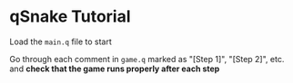 # qSnake Tutorial

Load the `main.q` file to start

Go through each comment in `game.q` marked as "[Step 1]", "[Step 2]", etc. and **check that the game runs properly after each step**
